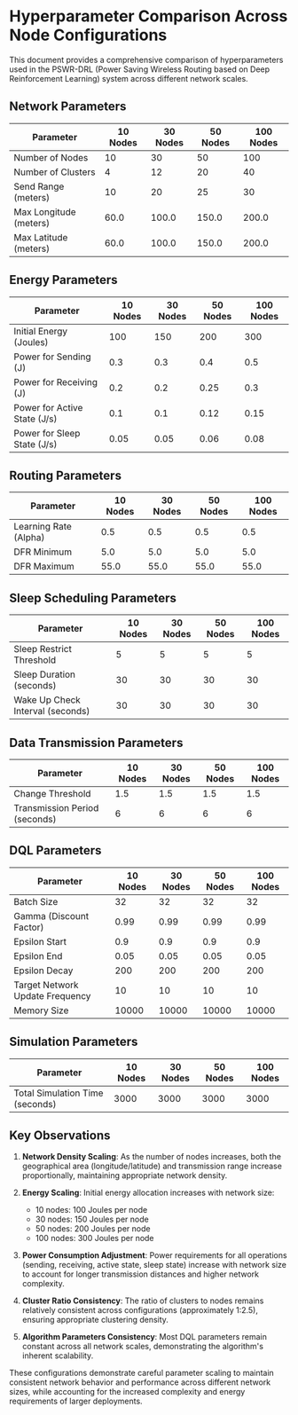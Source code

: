 # Hyperparameter Comparison Across Node Configurations

This document provides a comprehensive comparison of hyperparameters used in the PSWR-DRL (Power Saving Wireless Routing based on Deep Reinforcement Learning) system across different network scales.

## Network Parameters

| Parameter | 10 Nodes | 30 Nodes | 50 Nodes | 100 Nodes |
|-----------|----------|----------|----------|-----------|
| Number of Nodes | 10 | 30 | 50 | 100 |
| Number of Clusters | 4 | 12 | 20 | 40 |
| Send Range (meters) | 10 | 20 | 25 | 30 |
| Max Longitude (meters) | 60.0 | 100.0 | 150.0 | 200.0 |
| Max Latitude (meters) | 60.0 | 100.0 | 150.0 | 200.0 |

## Energy Parameters

| Parameter | 10 Nodes | 30 Nodes | 50 Nodes | 100 Nodes |
|-----------|----------|----------|----------|-----------|
| Initial Energy (Joules) | 100 | 150 | 200 | 300 |
| Power for Sending (J) | 0.3 | 0.3 | 0.4 | 0.5 |
| Power for Receiving (J) | 0.2 | 0.2 | 0.25 | 0.3 |
| Power for Active State (J/s) | 0.1 | 0.1 | 0.12 | 0.15 |
| Power for Sleep State (J/s) | 0.05 | 0.05 | 0.06 | 0.08 |

## Routing Parameters

| Parameter | 10 Nodes | 30 Nodes | 50 Nodes | 100 Nodes |
|-----------|----------|----------|----------|-----------|
| Learning Rate (Alpha) | 0.5 | 0.5 | 0.5 | 0.5 |
| DFR Minimum | 5.0 | 5.0 | 5.0 | 5.0 |
| DFR Maximum | 55.0 | 55.0 | 55.0 | 55.0 |

## Sleep Scheduling Parameters

| Parameter | 10 Nodes | 30 Nodes | 50 Nodes | 100 Nodes |
|-----------|----------|----------|----------|-----------|
| Sleep Restrict Threshold | 5 | 5 | 5 | 5 |
| Sleep Duration (seconds) | 30 | 30 | 30 | 30 |
| Wake Up Check Interval (seconds) | 30 | 30 | 30 | 30 |

## Data Transmission Parameters

| Parameter | 10 Nodes | 30 Nodes | 50 Nodes | 100 Nodes |
|-----------|----------|----------|----------|-----------|
| Change Threshold | 1.5 | 1.5 | 1.5 | 1.5 |
| Transmission Period (seconds) | 6 | 6 | 6 | 6 |

## DQL Parameters

| Parameter | 10 Nodes | 30 Nodes | 50 Nodes | 100 Nodes |
|-----------|----------|----------|----------|-----------|
| Batch Size | 32 | 32 | 32 | 32 |
| Gamma (Discount Factor) | 0.99 | 0.99 | 0.99 | 0.99 |
| Epsilon Start | 0.9 | 0.9 | 0.9 | 0.9 |
| Epsilon End | 0.05 | 0.05 | 0.05 | 0.05 |
| Epsilon Decay | 200 | 200 | 200 | 200 |
| Target Network Update Frequency | 10 | 10 | 10 | 10 |
| Memory Size | 10000 | 10000 | 10000 | 10000 |

## Simulation Parameters

| Parameter | 10 Nodes | 30 Nodes | 50 Nodes | 100 Nodes |
|-----------|----------|----------|----------|-----------|
| Total Simulation Time (seconds) | 3000 | 3000 | 3000 | 3000 |

## Key Observations

1. **Network Density Scaling**: As the number of nodes increases, both the geographical area (longitude/latitude) and transmission range increase proportionally, maintaining appropriate network density.

2. **Energy Scaling**: Initial energy allocation increases with network size:
   - 10 nodes: 100 Joules per node
   - 30 nodes: 150 Joules per node
   - 50 nodes: 200 Joules per node
   - 100 nodes: 300 Joules per node

3. **Power Consumption Adjustment**: Power requirements for all operations (sending, receiving, active state, sleep state) increase with network size to account for longer transmission distances and higher network complexity.

4. **Cluster Ratio Consistency**: The ratio of clusters to nodes remains relatively consistent across configurations (approximately 1:2.5), ensuring appropriate clustering density.

5. **Algorithm Parameters Consistency**: Most DQL parameters remain constant across all network scales, demonstrating the algorithm's inherent scalability.

These configurations demonstrate careful parameter scaling to maintain consistent network behavior and performance across different network sizes, while accounting for the increased complexity and energy requirements of larger deployments.
